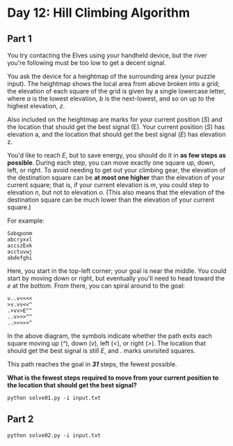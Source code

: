 # Day 12: Hill Climbing Algorithm

## Part 1

You try contacting the Elves using your handheld device, but the river you're following must be too low to get a decent signal.

You ask the device for a heightmap of the surrounding area (your puzzle input). The heightmap shows the local area from above broken into a grid; the elevation of each square of the grid is given by a single lowercase letter, where _a_ is the lowest elevation, _b_ is the next-lowest, and so on up to the highest elevation, _z_.

Also included on the heightmap are marks for your current position (_S_) and the location that should get the best signal (E). Your current position (_S_) has elevation a, and the location that should get the best signal (_E_) has elevation z.

You'd like to reach _E_, but to save energy, you should do it in **as few steps as possible**. During each step, you can move exactly one square up, down, left, or right. To avoid needing to get out your climbing gear, the elevation of the destination square can be **at most one higher** than the elevation of your current square; that is, if your current elevation is _m_, you could step to elevation _n_, but not to elevation _o_. (This also means that the elevation of the destination square can be much lower than the elevation of your current square.)

For example:
```
Sabqponm
abcryxxl
accszExk
acctuvwj
abdefghi
```

Here, you start in the top-left corner; your goal is near the middle. You could start by moving down or right, but eventually you'll need to head toward the _e_ at the bottom. From there, you can spiral around to the goal:
```
v..v<<<<
>v.vv<<^
.>vv>E^^
..v>>>^^
..>>>>>^
```

In the above diagram, the symbols indicate whether the path exits each square moving up (_^_), down (_v_), left (_<_), or right (_>_). The location that should get the best signal is still _E_, and _._ marks unvisited squares.

This path reaches the goal in _**31**_ steps, the fewest possible.

**What is the fewest steps required to move from your current position to the location that should get the best signal?**

```
python solve01.py -i input.txt
```


## Part 2


```
python solve02.py -i input.txt
```
